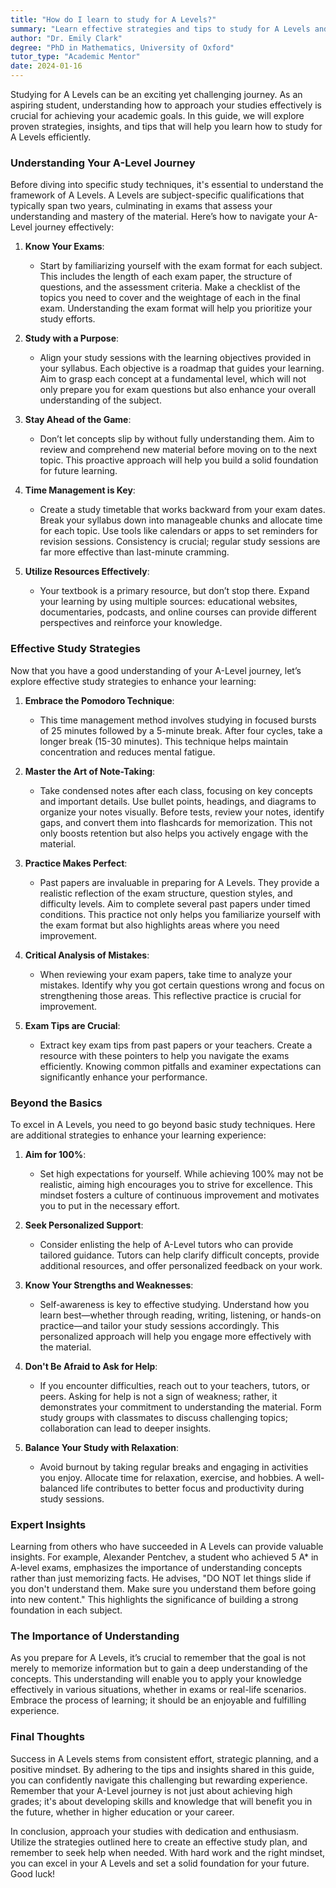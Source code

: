 ```yaml
---
title: "How do I learn to study for A Levels?"
summary: "Learn effective strategies and tips to study for A Levels and achieve your academic goals with a structured approach to your learning journey."
author: "Dr. Emily Clark"
degree: "PhD in Mathematics, University of Oxford"
tutor_type: "Academic Mentor"
date: 2024-01-16
---
```


Studying for A Levels can be an exciting yet challenging journey. As an aspiring student, understanding how to approach your studies effectively is crucial for achieving your academic goals. In this guide, we will explore proven strategies, insights, and tips that will help you learn how to study for A Levels efficiently.

### Understanding Your A-Level Journey

Before diving into specific study techniques, it's essential to understand the framework of A Levels. A Levels are subject-specific qualifications that typically span two years, culminating in exams that assess your understanding and mastery of the material. Here’s how to navigate your A-Level journey effectively:

1. **Know Your Exams**:
   - Start by familiarizing yourself with the exam format for each subject. This includes the length of each exam paper, the structure of questions, and the assessment criteria. Make a checklist of the topics you need to cover and the weightage of each in the final exam. Understanding the exam format will help you prioritize your study efforts.

2. **Study with a Purpose**:
   - Align your study sessions with the learning objectives provided in your syllabus. Each objective is a roadmap that guides your learning. Aim to grasp each concept at a fundamental level, which will not only prepare you for exam questions but also enhance your overall understanding of the subject.

3. **Stay Ahead of the Game**:
   - Don’t let concepts slip by without fully understanding them. Aim to review and comprehend new material before moving on to the next topic. This proactive approach will help you build a solid foundation for future learning.

4. **Time Management is Key**:
   - Create a study timetable that works backward from your exam dates. Break your syllabus down into manageable chunks and allocate time for each topic. Use tools like calendars or apps to set reminders for revision sessions. Consistency is crucial; regular study sessions are far more effective than last-minute cramming.

5. **Utilize Resources Effectively**:
   - Your textbook is a primary resource, but don’t stop there. Expand your learning by using multiple sources: educational websites, documentaries, podcasts, and online courses can provide different perspectives and reinforce your knowledge.

### Effective Study Strategies

Now that you have a good understanding of your A-Level journey, let’s explore effective study strategies to enhance your learning:

1. **Embrace the Pomodoro Technique**:
   - This time management method involves studying in focused bursts of 25 minutes followed by a 5-minute break. After four cycles, take a longer break (15-30 minutes). This technique helps maintain concentration and reduces mental fatigue.

2. **Master the Art of Note-Taking**:
   - Take condensed notes after each class, focusing on key concepts and important details. Use bullet points, headings, and diagrams to organize your notes visually. Before tests, review your notes, identify gaps, and convert them into flashcards for memorization. This not only boosts retention but also helps you actively engage with the material.

3. **Practice Makes Perfect**:
   - Past papers are invaluable in preparing for A Levels. They provide a realistic reflection of the exam structure, question styles, and difficulty levels. Aim to complete several past papers under timed conditions. This practice not only helps you familiarize yourself with the exam format but also highlights areas where you need improvement.

4. **Critical Analysis of Mistakes**:
   - When reviewing your exam papers, take time to analyze your mistakes. Identify why you got certain questions wrong and focus on strengthening those areas. This reflective practice is crucial for improvement.

5. **Exam Tips are Crucial**:
   - Extract key exam tips from past papers or your teachers. Create a resource with these pointers to help you navigate the exams efficiently. Knowing common pitfalls and examiner expectations can significantly enhance your performance.

### Beyond the Basics

To excel in A Levels, you need to go beyond basic study techniques. Here are additional strategies to enhance your learning experience:

1. **Aim for 100%**:
   - Set high expectations for yourself. While achieving 100% may not be realistic, aiming high encourages you to strive for excellence. This mindset fosters a culture of continuous improvement and motivates you to put in the necessary effort.

2. **Seek Personalized Support**:
   - Consider enlisting the help of A-Level tutors who can provide tailored guidance. Tutors can help clarify difficult concepts, provide additional resources, and offer personalized feedback on your work.

3. **Know Your Strengths and Weaknesses**:
   - Self-awareness is key to effective studying. Understand how you learn best—whether through reading, writing, listening, or hands-on practice—and tailor your study sessions accordingly. This personalized approach will help you engage more effectively with the material.

4. **Don't Be Afraid to Ask for Help**:
   - If you encounter difficulties, reach out to your teachers, tutors, or peers. Asking for help is not a sign of weakness; rather, it demonstrates your commitment to understanding the material. Form study groups with classmates to discuss challenging topics; collaboration can lead to deeper insights.

5. **Balance Your Study with Relaxation**:
   - Avoid burnout by taking regular breaks and engaging in activities you enjoy. Allocate time for relaxation, exercise, and hobbies. A well-balanced life contributes to better focus and productivity during study sessions.

### Expert Insights

Learning from others who have succeeded in A Levels can provide valuable insights. For example, Alexander Pentchev, a student who achieved 5 A* in A-level exams, emphasizes the importance of understanding concepts rather than just memorizing facts. He advises, "DO NOT let things slide if you don't understand them. Make sure you understand them before going into new content." This highlights the significance of building a strong foundation in each subject.

### The Importance of Understanding

As you prepare for A Levels, it’s crucial to remember that the goal is not merely to memorize information but to gain a deep understanding of the concepts. This understanding will enable you to apply your knowledge effectively in various situations, whether in exams or real-life scenarios. Embrace the process of learning; it should be an enjoyable and fulfilling experience.

### Final Thoughts

Success in A Levels stems from consistent effort, strategic planning, and a positive mindset. By adhering to the tips and insights shared in this guide, you can confidently navigate this challenging but rewarding experience. Remember that your A-Level journey is not just about achieving high grades; it's about developing skills and knowledge that will benefit you in the future, whether in higher education or your career.

In conclusion, approach your studies with dedication and enthusiasm. Utilize the strategies outlined here to create an effective study plan, and remember to seek help when needed. With hard work and the right mindset, you can excel in your A Levels and set a solid foundation for your future. Good luck!
    